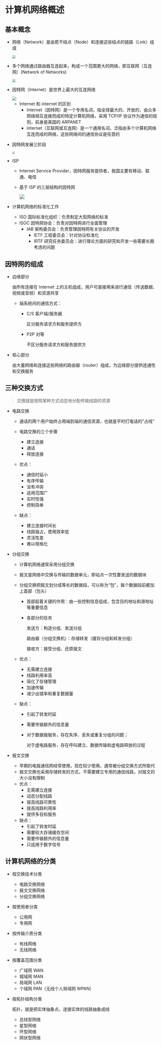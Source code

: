 # 计算机网络概述

## 基本概念

- 网络（Network）是由若干结点（Node）和连接这些结点的链路（Link）组成

  <img src="https://cdn.jsdelivr.net/gh/ShameYang/images/img/%E7%BD%91%E7%BB%9C.png" style="zoom: 67%;" />

- 多个网络通过路由器互连起来，构成一个范围更大的网络，即互联网（互连网）(Network of Networks)

  <img src="https://cdn.jsdelivr.net/gh/ShameYang/images/img/%E4%BA%92%E8%81%94%E7%BD%91.png" style="zoom: 67%;" />

- 因特网（Internet）是世界上最大的互连网络

  <img src="https://cdn.jsdelivr.net/gh/ShameYang/images/img/%E5%9B%A0%E7%89%B9%E7%BD%91.png" style="zoom:80%;" />
  
  - Internet 和 internet 的区别
    - Internet（因特网）是一个专用名词，指全球最大的、开放的、由众多网络相互连接而成的特定计算机网络，采用 TCP/IP 协议作为通信的规则，前身是美国的 ARPANET
    - internet（互联网或互连网）是一个通用名词，泛指由多个计算机网络互连而成的网络，这些网络间的通信协议是任意的

- 因特网发展三阶段

  <img src="https://cdn.jsdelivr.net/gh/ShameYang/images/img/%E5%9B%A0%E7%89%B9%E7%BD%91%E5%8F%91%E5%B1%95%E4%B8%89%E9%98%B6%E6%AE%B5.png" style="zoom: 50%;" />

- ISP

  - Internet Service Provider，因特网服务提供者，我国主要有移动、联通、电信

  - 基于 ISP 的三层结构的因特网

    ![](https://cdn.jsdelivr.net/gh/ShameYang/images/img/%E5%9F%BA%E4%BA%8EISP%E7%9A%84%E4%B8%89%E5%B1%82%E7%BB%93%E6%9E%84%E7%9A%84%E5%9B%A0%E7%89%B9%E7%BD%91.png)

- 计算机网络的标准化工作

  - ISO 国际标准化组织：负责制定大型网络的标准
  - ISOC 因特网协会：负责对因特网进行全面管理
    - IAB 架构委员会：负责管理因特网有关协议的开发
      - IETF 工程委员会：针对协议标准化
      - IRTF 研究任务委员会：进行理论方面的研究和开发一些需要长期考虑的问题







## 因特网的组成

- 边缘部分

  由所有连接在 Internet 上的主机组成，用户可直接用来进行通信（传送数据、视频或音频）和资源共享

  - 端系统间的通信方式：

    - C/S 客户端/服务器

      区分服务请求方和服务提供方

    - P2P 对等

      不区分服务请求方和服务提供方

- 核心部分

  由大量网络和连接这些网络的路由器（router）组成，为边缘部分提供连通性和交换服务







## 三种交换方式

> 交换就是按照某种方式动态地分配传输线路的资源

- 电路交换

  - 通话的两个用户始终占用端到端的通信资源，也就是平时打电话的“占线”

  - 电路交换的三个步骤
    - 建立连接
    - 通话
    - 释放连接
  - 优点：
    - 通信时延小
    - 有序传输
    - 没有冲突
    - 适用范围广
    - 实时性强
    - 控制简单
  - 缺点：
    - 建立连接时间长
    - 线路独占，使用效率低
    - 灵活性差
    - 难以规格化

- 分组交换

  - 计算机网络通常采用分组交换

  - 报文是网络中交换与传输的数据单元，即站点一次性要发送的数据块

  - 分组交换把报文划分成等长的数据段，可以称为“包”，每个数据段前都加上首部（包头）

    - 首部起着关键的作用：由一些控制信息组成，包含目的地址和源地址等重要信息

    - 各部分的任务

      发送方：构造分组、发送分组

      路由器（分组交换机）：存储转发（缓存分组和转发分组）

      接收方：接受分组、还原报文

  - 优点：

    - 无需建立连接
    - 线路利用率高
    - 简化了存储管理
    - 加速传输
    - 减少出错率和重复数据量

  - 缺点：

    - 引起了转发时延

    - 需要传输额外的信息量

    - 对于数据报服务，存在失序、丢失或重复分组的问题；

      对于虚电路服务，存在呼叫建立、数据传输和虚电路释放的过程

- 报文交换

  - 早期的电报通信网经常使用，现在较少使用，通常被分组交换方式所取代
  - 报文交换也采用存储转发的方式，不需要建立专用的通信线路，对报文的大小没有限制
  - 优点：
    - 无需建立连接
    - 动态分配线路
    - 提高线路可靠性
    - 提高线路利用率
    - 提供多目标服务
  - 缺点：
    - 引起了转发时延
    - 需要较大存储缓存空间
    - 需要传输额外的信息量
    - 只适用于数字信号







## 计算机网络的分类

- 按交换技术分类

  - 电路交换网络
  - 报文交换网络
  - 分组交换网络

- 按使用者分类

  - 公用网
  - 专用网

- 按传输介质分类

  - 有线网络
  - 无线网络

- 按覆盖范围分类

  - 广域网 WAN
  - 城域网 MAN
  - 局域网 LAN
  - 个域网 PAN（无线个人局域网 WPAN）

- 按拓扑结构分类

  拓扑，就是把实体抽象点，连接实体的线路抽象成线

  - 总线型网络
  - 星型网络
  - 环型网络
  - 网状型网络

